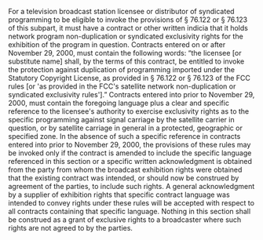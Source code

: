 For a television broadcast station licensee or distributor of syndicated programming to be eligible to invoke the provisions of § 76.122 or § 76.123 of this subpart, it must have a contract or other written indicia that it holds network program non-duplication or syndicated exclusivity rights for the exhibition of the program in question. Contracts entered on or after November 29, 2000, must contain the following words: “the licensee [or substitute name] shall, by the terms of this contract, be entitled to invoke the protection against duplication of programming imported under the Statutory Copyright License, as provided in § 76.122 or § 76.123 of the FCC rules [or 'as provided in the FCC's satellite network non-duplication or syndicated exclusivity rules'].” Contracts entered into prior to November 29, 2000, must contain the foregoing language plus a clear and specific reference to the licensee's authority to exercise exclusivity rights as to the specific programming against signal carriage by the satellite carrier in question, or by satellite carriage in general in a protected, geographic or specified zone. In the absence of such a specific reference in contracts entered into prior to November 29, 2000, the provisions of these rules may be invoked only if the contract is amended to include the specific language referenced in this section or a specific written acknowledgment is obtained from the party from whom the broadcast exhibition rights were obtained that the existing contract was intended, or should now be construed by agreement of the parties, to include such rights. A general acknowledgment by a supplier of exhibition rights that specific contract language was intended to convey rights under these rules will be accepted with respect to all contracts containing that specific language. Nothing in this section shall be construed as a grant of exclusive rights to a broadcaster where such rights are not agreed to by the parties.


